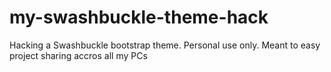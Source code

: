 # my-swashbuckle-theme-hack
Hacking a Swashbuckle bootstrap theme. Personal use only. Meant to easy project sharing accros all my PCs
